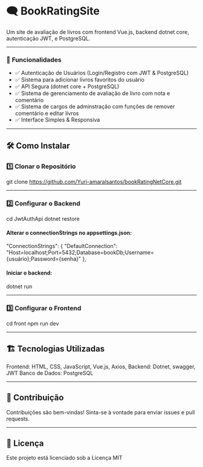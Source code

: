 # 🗨️ **BookRatingSite**  

Um site de avaliação de livros com frontend Vue.js, backend dotnet core, autenticação JWT, e PostgreSQL.  

---

### 🚀 **Funcionalidades**  

- ✅ Autenticação de Usuários (Login/Registro com JWT & PostgreSQL)  
- ✅ Sistema para adicionar livros favoritos do usuário 
- ✅ API Segura (dotnet core + PostgreSQL)  
- ✅ Sistema de gerenciamento de avaliação de livro com nota e comentário
- ✅ Sistema de cargos de adminstração com funções de remover comentário e editar livros
- ✅ Interface Simples & Responsiva  

---

## 🛠️ **Como Instalar**

### 1️⃣ **Clonar o Repositório**

git clone https://github.com/Yuri-amaralsantos/bookRatingNetCore.git

---

### 2️⃣ **Configurar o Backend**

cd JwtAuthApi
dotnet restore

#### **Alterar o connectionStrings no appsettings.json:**

"ConnectionStrings": {
    "DefaultConnection": "Host=localhost;Port=5432;Database=bookDb;Username={usuário};Password={senha}"
},

#### **Iniciar o backend:**

dotnet run

---

### 3️⃣ **Configurar o Frontend**

cd front
npm run dev

---

## 🏗️ **Tecnologias Utilizadas**

Frontend: HTML, CSS, JavaScript, Vue.js, Axios,
Backend: Dotnet, swagger, JWT
Banco de Dados: PostgreSQL


---

## 🤝 **Contribuição**

Contribuições são bem-vindas! Sinta-se à vontade para enviar issues e pull requests.

---

## 📜 **Licença**

Este projeto está licenciado sob a Licença MIT
